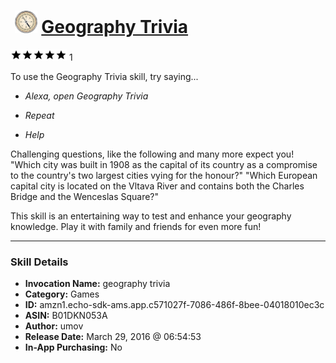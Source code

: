 # &nbsp;<img src="skill_icon" alt="Geography Trivia icon" width="36"> [Geography Trivia](http://alexa.amazon.com/#skills/amzn1.echo-sdk-ams.app.c571027f-7086-486f-8bee-04018010ec3c)
![5 stars](../../images/ic_star_black_18dp_1x.png)![5 stars](../../images/ic_star_black_18dp_1x.png)![5 stars](../../images/ic_star_black_18dp_1x.png)![5 stars](../../images/ic_star_black_18dp_1x.png)![5 stars](../../images/ic_star_black_18dp_1x.png) 1

To use the Geography Trivia skill, try saying...

* *Alexa, open Geography Trivia*

* *Repeat*

* *Help*

Challenging questions, like the following and many more expect you!
"Which city was built in 1908 as the capital of its country as a compromise to the country's two largest cities vying for the honour?"
"Which European capital city is located on the Vltava River and contains both the Charles Bridge and the Wenceslas Square?"

This skill is an entertaining way to test and enhance your geography knowledge. Play it with family and friends for even more fun!

***

### Skill Details

* **Invocation Name:** geography trivia
* **Category:** Games
* **ID:** amzn1.echo-sdk-ams.app.c571027f-7086-486f-8bee-04018010ec3c
* **ASIN:** B01DKN053A
* **Author:** umov
* **Release Date:** March 29, 2016 @ 06:54:53
* **In-App Purchasing:** No
